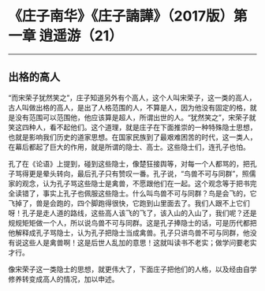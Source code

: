 # 《庄子南华》《庄子諵譁》（2017版）第一章 逍遥游（21）

------

## 出格的高人

“而宋荣子犹然笑之”，庄子知道另外有个高人，这个人叫宋荣子，这一类的高人，古人叫做出格的高人，是出了人格范围的人，不算是人，因为他没有固定的格，就是没有范围可以范围他，他应该算是超人，所谓出世的人。“犹然笑之”，宋荣子就笑这四种人，看不起他们。这个道理，就是庄子在下面推崇的一种特殊隐士思想，也就是影响我们历史的道家思想。在国家民族到了最艰难困苦的时代，这一类人，在幕后都起了巨大的作用，就是所谓的隐士、高士。这些隐士们，连孔子也怕。

孔了在《论语》上提到，碰到这些隐士，像楚狂接舆等，对每一个人都骂的，把孔子骂得更是晕头转向，最后孔子只有赞叹一番。孔子说，“鸟兽不可与同群”，照儒家的观念，认为孔子骂这些隐士是禽兽，不愿跟他们在一起。这个观念等于把书完全读错了，事实上孔子也佩服这些隐士。什么叫鸟兽不可与同群？鸟是会飞的，它飞掉了，兽是会跑的，四个脚跑得很快，它跑到山里面去了。我们人跟不上它们呀！孔子是走人道的路线，这些高人该飞的飞了，该入山的入山了，我们呢？还是规规矩矩做一个人，所以说鸟兽不可与同群。这是孔子捧隐士的话，可是历代都把他解释成孔子骂隐士，认为孔子把隐士当成禽兽。孔子只讲鸟兽不可与同群，他没有说这些人是禽兽啊！这是后世人乱加的意思！这就叫读书不老实；做学问要老实才行。

像宋荣子这一类隐士的思想，就更伟大了，下面庄子把他们的人格，以及经由自学修养转变成高人的情况，加以申述。